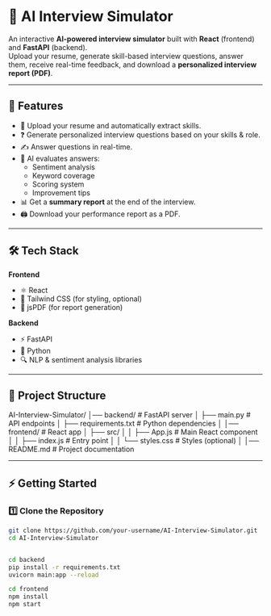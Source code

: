 # 🎯 AI Interview Simulator

An interactive **AI-powered interview simulator** built with **React** (frontend) and **FastAPI** (backend).  
Upload your resume, generate skill-based interview questions, answer them, receive real-time feedback, and download a **personalized interview report (PDF)**.  

---

## 🚀 Features
- 📄 Upload your resume and automatically extract skills.
- ❓ Generate personalized interview questions based on your skills & role.
- ✍️ Answer questions in real-time.
- 🤖 AI evaluates answers:
  - Sentiment analysis  
  - Keyword coverage  
  - Scoring system  
  - Improvement tips
- 📊 Get a **summary report** at the end of the interview.
- 🖨️ Download your performance report as a PDF.

---

## 🛠️ Tech Stack
**Frontend**  
- ⚛️ React  
- 🎨 Tailwind CSS (for styling, optional)  
- 📄 jsPDF (for report generation)  

**Backend**  
- ⚡ FastAPI  
- 🐍 Python  
- 🔍 NLP & sentiment analysis libraries  

---

## 📂 Project Structure
AI-Interview-Simulator/
│── backend/ # FastAPI server
│ ├── main.py # API endpoints
│ ├── requirements.txt # Python dependencies
│
│── frontend/ # React app
│ ├── src/
│ │ ├── App.js # Main React component
│ │ ├── index.js # Entry point
│ │ └── styles.css # Styles (optional)
│
│── README.md # Project documentation



---

## ⚡ Getting Started

### 1️⃣ Clone the Repository
```bash
git clone https://github.com/your-username/AI-Interview-Simulator.git
cd AI-Interview-Simulator


cd backend
pip install -r requirements.txt
uvicorn main:app --reload

cd frontend
npm install
npm start
